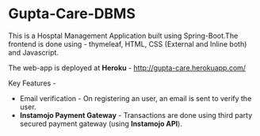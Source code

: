 # Gupta-Care-DBMS

This is a Hosptal Management Application built using Spring-Boot.The frontend is done using - thymeleaf, HTML, CSS (External and Inline both) and Javascript.

The web-app is deployed at **Heroku** - http://gupta-care.herokuapp.com/


Key Features -

* Email verification - On registering an user, an email is sent to verify the user.
* **Instamojo Payment Gateway** - Transactions are done using third party secured payment gateway (using **Instamojo API**).
